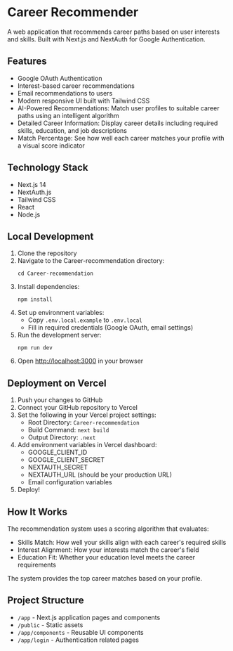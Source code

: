 # Career Recommender

A web application that recommends career paths based on user interests and skills. Built with Next.js and NextAuth for Google Authentication.

## Features

- Google OAuth Authentication
- Interest-based career recommendations
- Email recommendations to users
- Modern responsive UI built with Tailwind CSS
- AI-Powered Recommendations: Match user profiles to suitable career paths using an intelligent algorithm
- Detailed Career Information: Display career details including required skills, education, and job descriptions
- Match Percentage: See how well each career matches your profile with a visual score indicator

## Technology Stack

- Next.js 14
- NextAuth.js
- Tailwind CSS
- React
- Node.js

## Local Development

1. Clone the repository
2. Navigate to the Career-recommendation directory:
   ```
   cd Career-recommendation
   ```
3. Install dependencies:
   ```
   npm install
   ```
4. Set up environment variables:
   - Copy `.env.local.example` to `.env.local`
   - Fill in required credentials (Google OAuth, email settings)
5. Run the development server:
   ```
   npm run dev
   ```
6. Open [http://localhost:3000](http://localhost:3000) in your browser

## Deployment on Vercel

1. Push your changes to GitHub
2. Connect your GitHub repository to Vercel
3. Set the following in your Vercel project settings:
   - Root Directory: `Career-recommendation`
   - Build Command: `next build`
   - Output Directory: `.next`
4. Add environment variables in Vercel dashboard:
   - GOOGLE_CLIENT_ID
   - GOOGLE_CLIENT_SECRET
   - NEXTAUTH_SECRET
   - NEXTAUTH_URL (should be your production URL)
   - Email configuration variables
5. Deploy!

## How It Works

The recommendation system uses a scoring algorithm that evaluates:

- Skills Match: How well your skills align with each career's required skills
- Interest Alignment: How your interests match the career's field
- Education Fit: Whether your education level meets the career requirements

The system provides the top career matches based on your profile.

## Project Structure

- `/app` - Next.js application pages and components
- `/public` - Static assets
- `/app/components` - Reusable UI components
- `/app/login` - Authentication related pages
